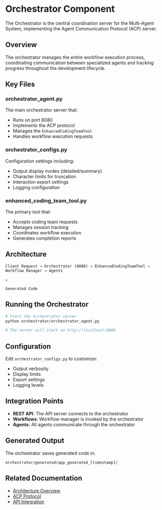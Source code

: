 # Orchestrator Component

The Orchestrator is the central coordination server for the Multi-Agent System, implementing the Agent Communication Protocol (ACP) server.

## Overview

The orchestrator manages the entire workflow execution process, coordinating communication between specialized agents and tracking progress throughout the development lifecycle.

## Key Files

### orchestrator_agent.py
The main orchestrator server that:
- Runs on port 8080
- Implements the ACP protocol
- Manages the `EnhancedCodingTeamTool`
- Handles workflow execution requests

### orchestrator_configs.py
Configuration settings including:
- Output display modes (detailed/summary)
- Character limits for truncation
- Interaction export settings
- Logging configuration

### enhanced_coding_team_tool.py
The primary tool that:
- Accepts coding team requests
- Manages session tracking
- Coordinates workflow execution
- Generates completion reports

## Architecture

```
Client Request → Orchestrator (8080) → EnhancedCodingTeamTool → Workflow Manager → Agents
                                                                         ↓
                                                                   Generated Code
```

## Running the Orchestrator

```bash
# Start the orchestrator server
python orchestrator/orchestrator_agent.py

# The server will start on http://localhost:8080
```

## Configuration

Edit `orchestrator_configs.py` to customize:
- Output verbosity
- Display limits
- Export settings
- Logging levels

## Integration Points

- **REST API**: The API server connects to the orchestrator
- **Workflows**: Workflow manager is invoked by the orchestrator
- **Agents**: All agents communicate through the orchestrator

## Generated Output

The orchestrator saves generated code in:
```
orchestrator/generated/app_generated_[timestamp]/
```

## Related Documentation

- [Architecture Overview](../docs/developer-guide/architecture/README.md)
- [ACP Protocol](../docs/developer-guide/architecture/acp-insights.md)
- [API Integration](../api/README.md)